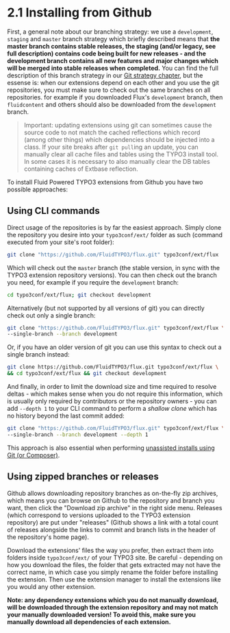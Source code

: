 2.1 Installing from Github
==========================

First, a general note about our branching strategy: we use a `development`, `staging` and `master` branch strategy which briefly described means that __the master branch contains stable releases, the staging (and/or legacy, see full description) contains code being built for new releases - and the development branch contains all new features and major changes which will be merged into stable releases when completed.__ You can find the full description of this branch strategy in our [Git strategy chapter](../5.Appendix/5.2.GitWorkflow.md), but the essense is: when our extensions depend on each other and you use the git repositories, you must make sure to check out the same branches on all repositories. for example if you downloaded Flux's `development` branch, then `fluidcontent` and others should also be downloaded from the `development` branch.

> Important: updating extensions using git can sometimes cause the source code to not match the cached reflections which record (among other things) which dependencies should be injected into a class. If your site breaks after `git pull`ing an update, you can manually clear all cache files and tables using the TYPO3 install tool. In some cases it is necessary to also manually clear the DB tables containing caches of Extbase reflection.

To install Fluid Powered TYPO3 extensions from Github you have two possible approaches:

## Using CLI commands

Direct usage of the repositories is by far the easiest approach. Simply clone the repository you desire into your `typo3conf/ext/` folder as such (command executed from your site's root folder):

```bash
git clone "https://github.com/FluidTYPO3/flux.git" typo3conf/ext/flux
```

Which will check out the `master` branch (the stable version, in sync with the TYPO3 extension repository versions). You can then check out the branch you need, for example if you require the `development` branch:

```bash
cd typo3conf/ext/flux; git checkout development
```

Alternatively (but not supported by all versions of git) you can directly check out only a single branch:

```bash
git clone "https://github.com/FluidTYPO3/flux.git" typo3conf/ext/flux \
--single-branch --branch development
```

Or, if you have an older version of git you can use this syntax to check out a single branch instead:

```bash
git clone https://github.com/FluidTYPO3/flux.git typo3conf/ext/flux \
&& cd typo3conf/ext/flux && git checkout development
```

And finally, in order to limit the download size and time required to resolve deltas - which makes sense when you do not require this information, which is usually only required by contributors or the repository owners - you can add `--depth 1` to your CLI command to perform a _shallow clone_ which has no history beyond the last commit added:


```bash
git clone "https://github.com/FluidTYPO3/flux.git" typo3conf/ext/flux \
--single-branch --branch development --depth 1
```

This approach is also essential when performing [unassisted installs using Git (or Composer)](2.4.UnattendedInstallation.md).

## Using zipped branches or releases

Github allows downloading repository branches as on-the-fly zip archives, which means you can browse on Github to the repository and branch you want, then click the "Download zip archive" in the right side menu. Releases (which correspond to versions uploaded to the TYPO3 extension repository) are put under "releases" (Github shows a link with a total count of releases alongside the links to commit and branch lists in the header of the repository's home page).

Download the extensions' files the way you prefer, then extract them into folders inside `typo3conf/ext/` of your TYPO3 site. Be careful - depending on how you download the files, the folder that gets extracted may not have the correct name, in which case you simply rename the folder before installing the extension. Then use the extension manager to install the extensions like you would any other extension.

**Note: any dependency extensions which you do not manually download, will be downloaded through the extension repository and may not match your manually downloaded version! To avoid this, make sure you manually download all dependencies of each extension.**

